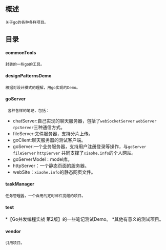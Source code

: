 ## 概述
    关于go的各种各样项目。
## 目录
#### commonTools
    封装的一些go的工具。
#### designPatternsDemo
    根据对设计模式的理解，用go实现的Demo。
#### goServer
     各种各样的笔记，包括：
* chatServer:自己实现的聊天服务器，包括了`webSocketServer` `webServer` `rpcServer`三种通信方式。
* fileServer:文件服务器，支持分片上传。
* goClient:聊天服务器的测试客户端。
* goServer:一个业务服务器，支持用户注册登录等操作，与`goServer` `fileServer` `httpServer` 共同支撑了`xiaohe.info`的个人网站。
* goServerModel：model库。
* httpServer：一个静态页面的服务器。
* webSite：`xiaohe.info`的静态网页文件。
#### taskManager
    任务管理器，一个自用的定时邮件提醒的项目。
#### test
*【Go并发编程实战 第2版】的一些笔记测试Demo。
*其他有意义的测试项目。
#### vendor
	引用项目。